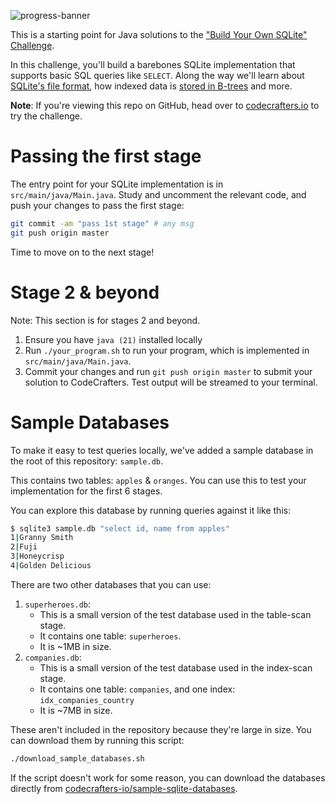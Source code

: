 ![progress-banner](https://codecrafters.io/landing/images/default_progress_banners/sqlite.png)

This is a starting point for Java solutions to the
["Build Your Own SQLite" Challenge](https://codecrafters.io/challenges/sqlite).

In this challenge, you'll build a barebones SQLite implementation that supports
basic SQL queries like `SELECT`. Along the way we'll learn about
[SQLite's file format](https://www.sqlite.org/fileformat.html), how indexed data
is
[stored in B-trees](https://jvns.ca/blog/2014/10/02/how-does-sqlite-work-part-2-btrees/)
and more.

**Note**: If you're viewing this repo on GitHub, head over to
[codecrafters.io](https://codecrafters.io) to try the challenge.

# Passing the first stage

The entry point for your SQLite implementation is in `src/main/java/Main.java`.
Study and uncomment the relevant code, and push your changes to pass the first
stage:

```sh
git commit -am "pass 1st stage" # any msg
git push origin master
```

Time to move on to the next stage!

# Stage 2 & beyond

Note: This section is for stages 2 and beyond.

1. Ensure you have `java (21)` installed locally
1. Run `./your_program.sh` to run your program, which is implemented in
   `src/main/java/Main.java`.
1. Commit your changes and run `git push origin master` to submit your solution
   to CodeCrafters. Test output will be streamed to your terminal.

# Sample Databases

To make it easy to test queries locally, we've added a sample database in the
root of this repository: `sample.db`.

This contains two tables: `apples` & `oranges`. You can use this to test your
implementation for the first 6 stages.

You can explore this database by running queries against it like this:

```sh
$ sqlite3 sample.db "select id, name from apples"
1|Granny Smith
2|Fuji
3|Honeycrisp
4|Golden Delicious
```

There are two other databases that you can use:

1. `superheroes.db`:
   - This is a small version of the test database used in the table-scan stage.
   - It contains one table: `superheroes`.
   - It is ~1MB in size.
1. `companies.db`:
   - This is a small version of the test database used in the index-scan stage.
   - It contains one table: `companies`, and one index: `idx_companies_country`
   - It is ~7MB in size.

These aren't included in the repository because they're large in size. You can
download them by running this script:

```sh
./download_sample_databases.sh
```

If the script doesn't work for some reason, you can download the databases
directly from
[codecrafters-io/sample-sqlite-databases](https://github.com/codecrafters-io/sample-sqlite-databases).
